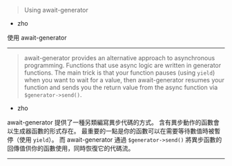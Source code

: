 > Using await\-generator
   * zho

使用 await\-generator

***
> await\-generator provides an alternative approach to asynchronous programming\.
> Functions that use async logic are written in generator functions\.
> The main trick is that your function pauses \(using `yield`\)
> when you want to wait for a value,
> then await\-generator resumes your function and
> sends you the return value from the async function via `$generator->send()`\.
   * zho

await\-generator 提供了一種另類編寫異步代碼的方式。
含有異步動作的函數會以生成器函數的形式存在。
最重要的一點是你的函數可以在需要等待數值時被暫停（使用 `yield`）。
而 await\-generator 通過 `$generator->send()` 將異步函數的回傳值供你的函數使用，同時恢復它的代碼流。

***